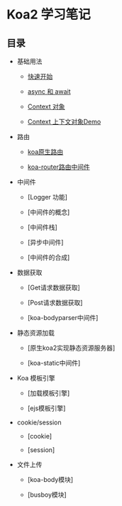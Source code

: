 # Koa2 学习笔记

## 目录

* 基础用法

    * [快速开始](./koa2快速开始.md)

    * [async 和 await](./async和await.md)

    * [Context 对象](./Context对象.md)

    * [Context 上下文对象Demo](./上下文对象Demo.md)


* 路由

    * [koa原生路由](./koa原生路由.md)

    * [koa-router路由中间件](./koa-router路由中间件.md)


* 中间件 

    * [Logger 功能]

    * [中间件的概念]

    * [中间件栈]

    * [异步中间件]

    * [中间件的合成]


* 数据获取

    * [Get请求数据获取]

    * [Post请求数据获取]

    * [koa-bodyparser中间件]


* 静态资源加载

    * [原生koa2实现静态资源服务器]

    * [koa-static中间件]


* Koa 模板引擎

    * [加载模板引擎]

    * [ejs模板引擎]


* cookie/session

    * [cookie]

    * [session]


* 文件上传

    * [koa-body模块]
    
    * [busboy模块]